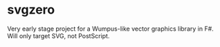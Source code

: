 # svgzero
Very early stage project for a Wumpus-like vector graphics library in F#. Will only target SVG, not PostScript.
